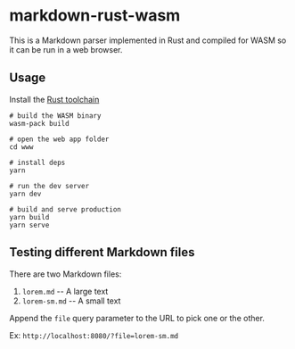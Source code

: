 # markdown-rust-wasm

This is a Markdown parser implemented in Rust and compiled for WASM so it can be run in a web browser.

## Usage

Install the [Rust toolchain](https://rustwasm.github.io/docs/book/game-of-life/setup.html)

```shell
# build the WASM binary
wasm-pack build
```

```shell
# open the web app folder
cd www

# install deps
yarn
```

```shell
# run the dev server
yarn dev
```

```shell
# build and serve production
yarn build
yarn serve
```

## Testing different Markdown files

There are two Markdown files:

1. `lorem.md` -- A large text
2. `lorem-sm.md` -- A small text

Append the `file` query parameter to the URL to pick one or the other.

Ex: `http://localhost:8080/?file=lorem-sm.md`

